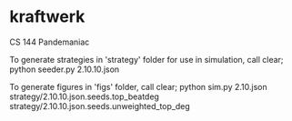 # kraftwerk
CS 144 Pandemaniac

To generate strategies in 'strategy' folder for use in simulation, call
clear; python seeder.py 2.10.10.json

To generate figures in 'figs' folder, call
clear; python sim.py 2.10.json strategy/2.10.10.json.seeds.top_beatdeg strategy/2.10.10.json.seeds.unweighted_top_deg 
